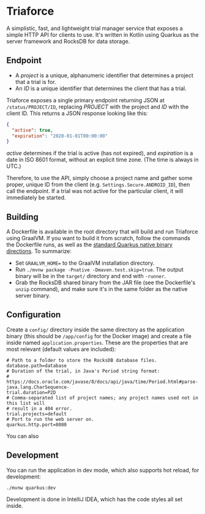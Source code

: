 # Triaforce

A simplistic, fast, and lightweight trial manager service that exposes a simple HTTP API for clients
to use. It's written in Kotlin using Quarkus as the server framework and RocksDB for data storage.

## Endpoint

- A *project* is a unique, alphanumeric identifier that determines a project that a trial is for.
- An *ID* is a unique identifier that determines the client that has a trial.

Triaforce exposes a single primary endpoint returning JSON at `/status/PROJECT/ID`, replacing
*PROJECT* with the project and *ID* with the client ID. This returns a JSON response looking
like this:

```json
{
  "active": true,
  "expiration": "2020-01-01T00:00:00"
}
```

*active* determines if the trial is active (has not expired), and *expiration* is a date
in ISO 8601 format, without an explicit time zone. (The time is always in UTC.)

Therefore, to use the API, simply choose a project name and gather some proper, unique ID from the
client (e.g. `Settings.Secure.ANDROID_ID`), then call the endpoint. If a trial was not active for
the particular client, it will immediately be started.

## Building

A Dockerfile is available in the root directory that will build and run Triaforce using GraalVM.
If you want to build it from scratch, follow the commands the Dockerfile runs, as well as the
[standard Quarkus native binary directions](https://quarkus.io/guides/building-native-image). To
summarize:

- Set `GRAALVM_HOME=` to the GraalVM installation directory.
- Run `./mvnw package -Pnative -Dmaven.test.skip=true`. The output binary will be in the `target/`
  directory and end with `-runner`.
- Grab the RocksDB shared binary from the JAR file (see the Dockerfile's `unzip` command),
  and make sure it's in the same folder as the native server binary.
  
## Configuration

Create a `config/` directory inside the same directory as the application binary (this should
be `/app/config` for the Docker image) and create a file inside named `application.properties`.
These are the properties that are most relevant (default values are included):

```properties
# Path to a folder to store the RocksDB database files.
database.path=database
# Duration of the trial, in Java's Period string format:
# https://docs.oracle.com/javase/8/docs/api/java/time/Period.html#parse-java.lang.CharSequence-
trial.duration=P2D
# Comma-separated list of project names; any project names used not in this list will
# result in a 404 error.
trial.projects=default
# Port to run the web server on.
quarkus.http.port=8080
```

You can also

## Development

You can run the application in dev mode, which also supports hot reload, for development:

```
./mvnw quarkus:dev
```

Development is done in IntelliJ IDEA, which has the code styles all set inside.

